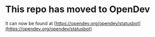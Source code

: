 # This repo has moved to OpenDev

It can now be found at [https://opendev.org/opendev/statusbot](https://opendev.org/opendev/statusbot)
